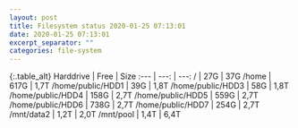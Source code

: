 ```yaml
---
layout: post
title: Filesystem status 2020-01-25 07:13:01
date: 2020-01-25 07:13:01
excerpt_separator: ""
categories: file-system
---
```

{:.table_alt}
Harddrive | Free | Size
:--- | ---: | ---:
/ | 27G | 37G
/home | 617G | 1,7T
/home/public/HDD1 | 39G | 1,8T
/home/public/HDD3 | 58G | 1,8T
/home/public/HDD4 | 158G | 2,7T
/home/public/HDD5 | 559G | 2,7T
/home/public/HDD6 | 738G | 2,7T
/home/public/HDD7 | 254G | 2,7T
/mnt/data2 | 1,2T | 2,0T
/mnt/pool | 1,4T | 6,4T
